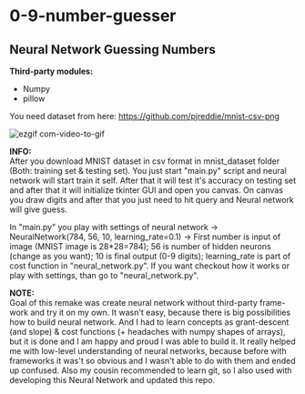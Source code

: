 # 0-9-number-guesser

**Neural Network Guessing Numbers**
----------------------------
**Third-party modules:**
- Numpy
- pillow

You need dataset from here: https://github.com/pjreddie/mnist-csv-png


![ezgif com-video-to-gif](https://user-images.githubusercontent.com/57571014/86401674-f0490180-bcaa-11ea-9f4b-d39c83d36b51.gif)

**INFO:**\
After you download MNIST dataset in csv format in mnist_dataset folder (Both: training set & testing set). 
You just start "main.py" script and neural network will start train it self. 
After that it will test it's accuracy on testing set and after that it will initialize tkinter GUI and open you canvas.
On canvas you draw digits and after that you just need to hit query and Neural network will give guess.

In "main.py" you play with settings of neural network -> NeuralNetwork(784, 56, 10, learning_rate=0.1) -> 
First number is input of image (MNIST image is 28*28=784); 56 is number of hidden neurons (change as you want); 10 is final output (0-9 digits); learning_rate is part of cost function
in "neural_network.py". If you want checkout how it works or play with settings, than go to "neural_network.py".


**NOTE:**\
Goal of this remake was create neural network without third-party frame-work and try it on my own. It wasn't easy, because there is big possibilities how to build neural network. 
And I had to learn concepts as grant-descent (and slope) & cost functions (+ headaches with numpy shapes of arrays), but it is done and I am happy and proud I was able to build it. It really helped me with low-level understanding of neural networks, because before with frameworks it was't so obvious and I wasn't able to do with them and ended up confused.
Also my cousin recommended to learn git, so I also used with developing this Neural Network and updated this repo.
